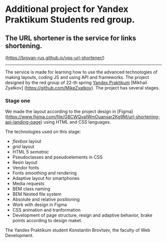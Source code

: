 # Additional project for Yandex Praktikum Students red group.
## The URL shortener is the service for links shortening.

(https://brovan-rus.github.io/yps-url-shortener/)

***

The service is made for learning how to use the advanced technologies of making layouts, coding JS and using API and frameworks. The project designed by the red group of 22-th spring [Yandex.Praktikum](https://praktikum.yandex.ru/) [Mikhail Zyatkov] (https://github.com/MikeZyatkov).
The project has several stages.

### Stage one

We made the layout according to the project design in [Figma] (https://www.figma.com/file/G8CWQvaIWmOuansar2Kg9M/url-shortening-api-landing-page) using HTML and CSS languages.

The technologies used on this stage:

* *flexbox* layout
* *grid* layout
* HTML 5 *sematnic*
* Pseudoclasses and pseudoelements in CSS
* Resin layout
* Vendor fonts
* Fonts smoothing and rendering
* Adaptive layout for smartphones
* Media requests
* BEM class naming
* BEM Nested file system
* Absolute and relative positioning
* Work with design in Figma
* CSS animation and tranformation
* Development of page structure, resign and adaptive behavior, brake points according to design maket.

The Yandex Praktikum student Konstantin Brovtsev, the faculty of Web Development.
